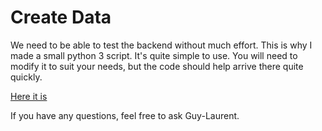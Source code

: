 # Create Data

We need to be able to test the backend without much effort. This is why I made a small python 3
script. It's quite simple to use. You will need to modify it to suit your needs, but the code
should help arrive there quite quickly.

[Here it is](https://gist.github.com/glsubri/df5693aab3214050831773830bf2b8c6)

If you have any questions, feel free to ask Guy-Laurent.
